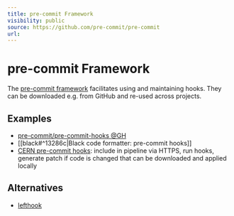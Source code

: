 ```yaml
---
title: pre-commit Framework
visibility: public
source: https://github.com/pre-commit/pre-commit
url:
---
```

# pre-commit Framework

The [pre-commit framework](https://pre-commit.com) facilitates using and maintaining hooks. They can be downloaded e.g. from GitHub and re-used across projects.


## Examples

- [pre-commit/pre-commit-hooks @GH](https://github.com/pre-commit/pre-commit-hooks)
- [[black#^13286c|Black code formatter: pre-commit hooks]]
- [CERN pre-commit hooks](https://gitlab.cern.ch/lhcb-core/pre-commit-hooks/): include in pipeline via HTTPS, run hooks, generate patch if code is changed that can be downloaded and applied locally


## Alternatives

- [lefthook](https://github.com/evilmartians/lefthook)
